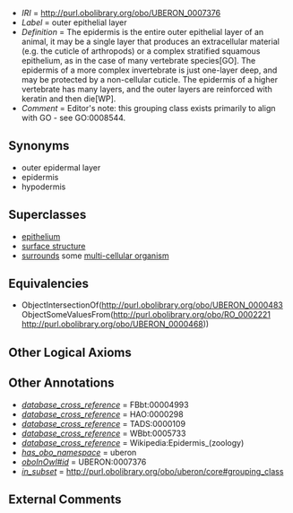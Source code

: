  * *IRI* = http://purl.obolibrary.org/obo/UBERON_0007376
 * *Label* = outer epithelial layer
 * *Definition* = The epidermis is the entire outer epithelial layer of an animal, it may be a single layer that produces an extracellular material (e.g. the cuticle of arthropods) or a complex stratified squamous epithelium, as in the case of many vertebrate species[GO]. The epidermis of a more complex invertebrate is just one-layer deep, and may be protected by a non-cellular cuticle. The epidermis of a higher vertebrate has many layers, and the outer layers are reinforced with keratin and then die[WP].
 * *Comment* = Editor's note: this grouping class exists primarily to align with GO - see GO:0008544.

## Synonyms

 * outer epidermal layer
 * epidermis
 * hypodermis

## Superclasses

 * [epithelium](../../UBERON/83/UBERON_0000483.md)
 * [surface structure](../../UBERON/02/UBERON_0003102.md)
 * [surrounds](../../RO/21/RO_0002221.md) some [multi-cellular organism](../../UBERON/68/UBERON_0000468.md)

## Equivalencies

 * ObjectIntersectionOf(<http://purl.obolibrary.org/obo/UBERON_0000483> ObjectSomeValuesFrom(<http://purl.obolibrary.org/obo/RO_0002221> <http://purl.obolibrary.org/obo/UBERON_0000468>))

## Other Logical Axioms


## Other Annotations

 * *[database_cross_reference](../../ef/oboInOwl#hasDbXref.md)* = FBbt:00004993
 * *[database_cross_reference](../../ef/oboInOwl#hasDbXref.md)* = HAO:0000298
 * *[database_cross_reference](../../ef/oboInOwl#hasDbXref.md)* = TADS:0000109
 * *[database_cross_reference](../../ef/oboInOwl#hasDbXref.md)* = WBbt:0005733
 * *[database_cross_reference](../../ef/oboInOwl#hasDbXref.md)* = Wikipedia:Epidermis_(zoology)
 * *[has_obo_namespace](../../ce/oboInOwl#hasOBONamespace.md)* = uberon
 * *[oboInOwl#id](../../id/oboInOwl#id.md)* = UBERON:0007376
 * *[in_subset](../../et/oboInOwl#inSubset.md)* = http://purl.obolibrary.org/obo/uberon/core#grouping_class

## External Comments

